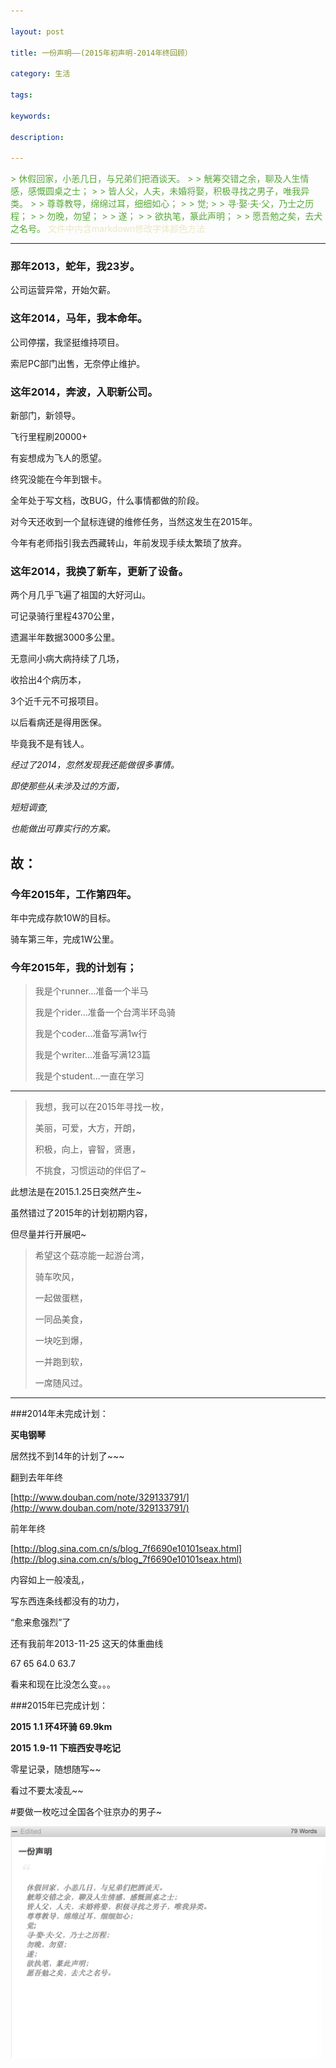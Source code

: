 ```yaml
---

layout: post

title: 一份声明——(2015年初声明-2014年终回顾）

category: 生活

tags:

keywords:

description:

---
```

<font color="56A838">
>  休假回家，小恙几日，与兄弟们把酒谈天。
>
>  觥筹交错之余，聊及人生情感，感慨圆桌之士；
>
>  皆人父，人夫，未婚将娶，积极寻找之男子，唯我异类。
>
>  尊尊教导，绵绵过耳，细细如心；
>
>  觉;
>
>  寻·娶·夫·父，乃士之历程；
>
>  勿晚，勿望；
>
>  遂；
>
>  欲执笔，篆此声明；
>
>  愿吾勉之矣，去犬之名号。

</font>

<font color="ECE7C6">
文件中内含markdown修改字体颜色方法
</font>

__________________

###  那年2013，蛇年，我23岁。

  公司运营异常，开始欠薪。

###  这年2014，马年，我本命年。

  公司停摆，我坚挺维持项目。



  索尼PC部门出售，无奈停止维护。

###  这年2014，奔波，入职新公司。

  新部门，新领导。

  飞行里程刷20000+

  有妄想成为飞人的愿望。

  终究没能在今年到银卡。

  全年处于写文档，改BUG，什么事情都做的阶段。

  对今天还收到一个鼠标连键的维修任务，当然这发生在2015年。

  今年有老师指引我去西藏转山，年前发现手续太繁琐了放弃。

###  这年2014，我换了新车，更新了设备。

  两个月几乎飞遍了祖国的大好河山。

  可记录骑行里程4370公里，

  遗漏半年数据3000多公里。

  无意间小病大病持续了几场，

  收拾出4个病历本，

  3个近千元不可报项目。

  以后看病还是得用医保。

  毕竟我不是有钱人。

*经过了2014，忽然发现我还能做很多事情。*

*即使那些从未涉及过的方面，*

*短短调查,*

*也能做出可靠实行的方案。*

##  故：

###  今年2015年，工作第四年。

  年中完成存款10W的目标。

  骑车第三年，完成1W公里。

### 今年2015年，我的计划有；

>  我是个runner...准备一个半马
>
>  我是个rider...准备一个台湾半环岛骑
>
>  我是个coder...准备写满1w行
>
>  我是个writer...准备写满123篇
>
>  我是个student...一直在学习

___

>   我想，我可以在2015年寻找一枚，
>
>   美丽，可爱，大方，开朗，
>
>   积极，向上，睿智，贤惠，
>
>   不挑食，习惯运动的伴侣了~


   此想法是在2015.1.25日突然产生~

   虽然错过了2015年的计划初期内容，

   但尽量并行开展吧~

>   希望这个菇凉能一起游台湾，
>
>   骑车吹风，
>
>   一起做蛋糕，
>
>   一同品美食，
>
>   一块吃到爆，
>
>   一并跑到软，
>
>   一席随风过。

___

###2014年未完成计划：

**买电钢琴**

居然找不到14年的计划了~~~

翻到去年年终

[http://www.douban.com/note/329133791/](http://www.douban.com/note/329133791/)

前年年终

[http://blog.sina.com.cn/s/blog_7f6690e10101seax.html](http://blog.sina.com.cn/s/blog_7f6690e10101seax.html)

内容如上一般凌乱，

写东西连条线都没有的功力，

“愈来愈强烈”了

还有我前年2013-11-25 这天的体重曲线

67 65 64.0 63.7 

看来和现在比没怎么变。。。

###2015年已完成计划：

**2015 1.1 环4环骑 69.9km**

**2015 1.9-11  下班西安寻吃记**

零星记录，随想随写~~

看过不要太凌乱~~

#要做一枚吃过全国各个驻京办的男子~



![这么美丽的句子怎么能够不截图下来](/images/iwantagirl.png)
